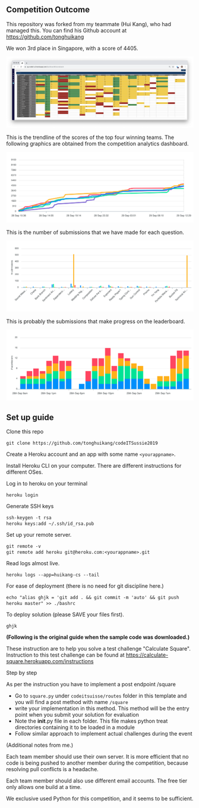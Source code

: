 
## Competition Outcome

This repository was forked from my teammate (Hui Kang), who had managed this.
You can find his Github account at https://github.com/tonghuikang 

We won 3rd place in Singapore, with a score of 4405.

![leaderboard](assets/leaderboard.png)

This is the trendline of the scores of the top four winning teams. The following graphics are obtained from the competition analytics dashboard.

![scoretrends](assets/scoretrends.svg)

This is the number of submissions that we have made for each question.

![submitted](assets/submitted.svg)

This is probably the submissions that make progress on the leaderboard.

![submissions](assets/submissions.svg)



## Set up guide

Clone this repo
```
git clone https://github.com/tonghuikang/codeITSussie2019
```

Create a Heroku account and an app with some name `<yourappname>`.

Install Heroku CLI on your computer. There are different instructions for different OSes.


Log in to heroku on your terminal
```
heroku login
```

Generate SSH keys
```
ssh-keygen -t rsa
heroku keys:add ~/.ssh/id_rsa.pub
```

Set up your remote server.
```
git remote -v
git remote add heroku git@heroku.com:<yourappname>.git
```

Read logs almost live.
```
heroku logs --app=huikang-cs --tail
```

For ease of deployment (there is no need for git discipline here.)
```
echo "alias ghjk = 'git add . && git commit -m 'auto' && git push heroku master" >> ./bashrc
```

To deploy solution (please SAVE your files first).

```
ghjk
```

**(Following is the original guide when the sample code was downloaded.)**


These instruction are to help you solve a test challenge "Calculate Square". Instruction to this test challenge can be found at https://calculate-square.herokuapp.com/instructions

Step by step

As per the instruction you have to implement a post endpoint /square

- Go to `square.py` under `codeitsuisse/routes` folder in this template and you will find a post method with name  `/square` 
- write your implementation in this method. This method will be the entry point when you submit your solution for evaluation
- Note the __init__.py file in each folder. This file makes python treat directories containing it to be loaded in a module
- Follow similar approach to implement actual challenges during the event



(Additional notes from me.)

Each team member should use their own server. It is more efficient that no code is being pushed to another member during the competition, because resolving pull conflicts is a headache.

Each team member should also use different email accounts. The free tier only allows one build at a time.

We exclusive used Python for this competition, and it seems to be sufficient.
